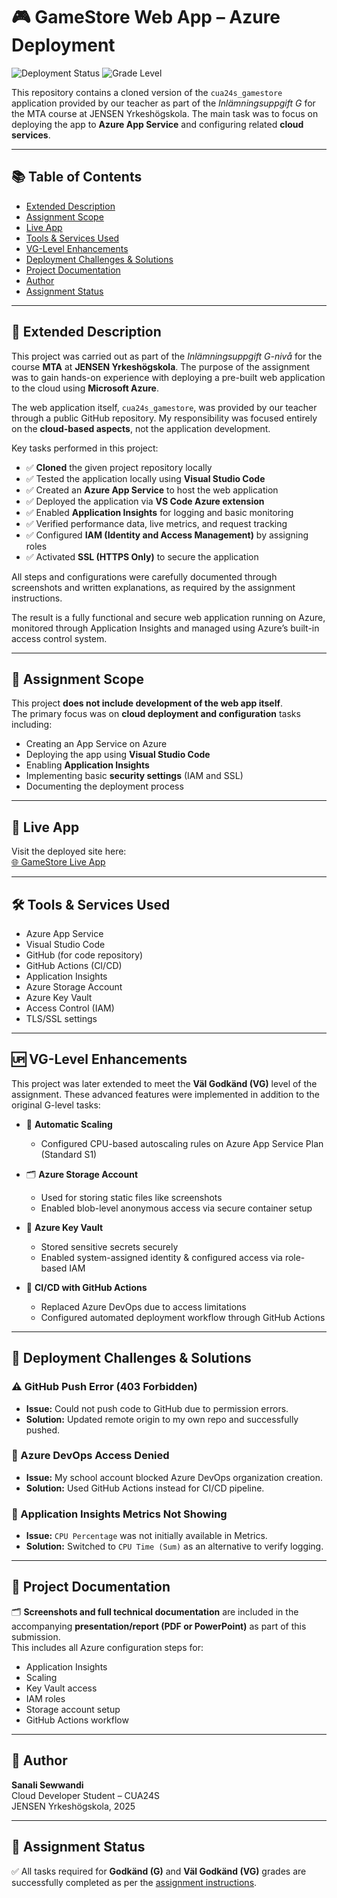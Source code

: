 # 🎮 GameStore Web App – Azure Deployment

![Deployment Status](https://img.shields.io/badge/Deployed-Azure-brightgreen)
![Grade Level](https://img.shields.io/badge/Assignment-Grade%3A_VG-blue)

This repository contains a cloned version of the `cua24s_gamestore` application provided by our teacher as part of the *Inlämningsuppgift G* for the MTA course at JENSEN Yrkeshögskola. The main task was to focus on deploying the app to **Azure App Service** and configuring related **cloud services**.

---

## 📚 Table of Contents
- [Extended Description](#-extended-description)
- [Assignment Scope](#-assignment-scope)
- [Live App](#-live-app)
- [Tools & Services Used](#-tools--services-used)
- [VG-Level Enhancements](#-vg-level-enhancements)
- [Deployment Challenges & Solutions](#-deployment-challenges--solutions)
- [Project Documentation](#-project-documentation)
- [Author](#-author)
- [Assignment Status](#-assignment-status)

---

## 📖 Extended Description

This project was carried out as part of the *Inlämningsuppgift G-nivå* for the course **MTA** at **JENSEN Yrkeshögskola**. The purpose of the assignment was to gain hands-on experience with deploying a pre-built web application to the cloud using **Microsoft Azure**.

The web application itself, `cua24s_gamestore`, was provided by our teacher through a public GitHub repository. My responsibility was focused entirely on the **cloud-based aspects**, not the application development.

Key tasks performed in this project:

- ✅ **Cloned** the given project repository locally  
- ✅ Tested the application locally using **Visual Studio Code**  
- ✅ Created an **Azure App Service** to host the web application  
- ✅ Deployed the application via **VS Code Azure extension**  
- ✅ Enabled **Application Insights** for logging and basic monitoring  
- ✅ Verified performance data, live metrics, and request tracking  
- ✅ Configured **IAM (Identity and Access Management)** by assigning roles  
- ✅ Activated **SSL (HTTPS Only)** to secure the application  

All steps and configurations were carefully documented through screenshots and written explanations, as required by the assignment instructions.

The result is a fully functional and secure web application running on Azure, monitored through Application Insights and managed using Azure’s built-in access control system.

---

## 📌 Assignment Scope

This project **does not include development of the web app itself**.  
The primary focus was on **cloud deployment and configuration** tasks including:

- Creating an App Service on Azure  
- Deploying the app using **Visual Studio Code**  
- Enabling **Application Insights**  
- Implementing basic **security settings** (IAM and SSL)  
- Documenting the deployment process

---

## 🔗 Live App

Visit the deployed site here:  
[🌐 GameStore Live App](https://sanali-gamestore-fscgfmhjc3g3efe2.swedencentral-01.azurewebsites.net)

---

## 🛠 Tools & Services Used

- Azure App Service  
- Visual Studio Code  
- GitHub (for code repository)  
- GitHub Actions (CI/CD)  
- Application Insights  
- Azure Storage Account  
- Azure Key Vault  
- Access Control (IAM)  
- TLS/SSL settings

---

## 🆙 VG-Level Enhancements

This project was later extended to meet the **Väl Godkänd (VG)** level of the assignment. These advanced features were implemented in addition to the original G-level tasks:

- 🚀 **Automatic Scaling**  
  - Configured CPU-based autoscaling rules on Azure App Service Plan (Standard S1)

- 🗂 **Azure Storage Account**  
  - Used for storing static files like screenshots  
  - Enabled blob-level anonymous access via secure container setup

- 🔐 **Azure Key Vault**  
  - Stored sensitive secrets securely  
  - Enabled system-assigned identity & configured access via role-based IAM

- 🔄 **CI/CD with GitHub Actions**  
  - Replaced Azure DevOps due to access limitations  
  - Configured automated deployment workflow through GitHub Actions

---

## 🧩 Deployment Challenges & Solutions

### ⚠️ GitHub Push Error (403 Forbidden)
- **Issue:** Could not push code to GitHub due to permission errors.  
- **Solution:** Updated remote origin to my own repo and successfully pushed.

### 🚫 Azure DevOps Access Denied
- **Issue:** My school account blocked Azure DevOps organization creation.  
- **Solution:** Used GitHub Actions instead for CI/CD pipeline.

### 🧪 Application Insights Metrics Not Showing
- **Issue:** `CPU Percentage` was not initially available in Metrics.  
- **Solution:** Switched to `CPU Time (Sum)` as an alternative to verify logging.

---

## 📄 Project Documentation

🗂 **Screenshots and full technical documentation** are included in the accompanying **presentation/report (PDF or PowerPoint)** as part of this submission.  
This includes all Azure configuration steps for:

- Application Insights  
- Scaling  
- Key Vault access  
- IAM roles  
- Storage account setup  
- GitHub Actions workflow  

---

## 👤 Author

**Sanali Sewwandi**  
Cloud Developer Student – CUA24S  
JENSEN Yrkeshögskola, 2025

---

## 📄 Assignment Status

✅ All tasks required for **Godkänd (G)** and **Väl Godkänd (VG)** grades are successfully completed as per the [assignment instructions](https://github.com/Degendeg/cua24s_gamestore).
